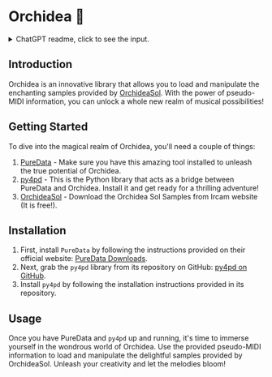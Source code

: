 # Orchidea 🌺

<details>
  <summary> ChatGPT readme, click to see the input.</summary>

``` 
This is a readme, can you make it look more interesting:

"
  Load the OrchideaSol samples using pseudo-midi info. 
  
  This is one py4pd library for PureData. You need to use PureData and py4pd.
"

```

</details>

## Introduction

Orchidea is an innovative library that allows you to load and manipulate the enchanting samples provided by [OrchideaSol](https://forum.ircam.fr/projects/detail/orchideasol/). With the power of pseudo-MIDI information, you can unlock a whole new realm of musical possibilities!

## Getting Started

To dive into the magical realm of Orchidea, you'll need a couple of things:

1. [PureData](http://puredata.info/downloads/pure-data) - Make sure you have this amazing tool installed to unleash the true potential of Orchidea.
2. [py4pd](https://github.com/charlesneimog/py4pd) - This is the Python library that acts as a bridge between PureData and Orchidea. Install it and get ready for a thrilling adventure!
3. [OrchideaSol](https://forum.ircam.fr/projects/detail/orchideasol/) - Download the Orchidea Sol Samples from Ircam website (It is free!).

## Installation

1. First, install `PureData` by following the instructions provided on their official website: [PureData Downloads](http://puredata.info/downloads/pure-data).
2. Next, grab the `py4pd` library from its repository on GitHub: [py4pd on GitHub](https://github.com/charlesneimog/py4pd).
3. Install `py4pd` by following the installation instructions provided in its repository.

## Usage

Once you have PureData and `py4pd` up and running, it's time to immerse yourself in the wondrous world of Orchidea. Use the provided pseudo-MIDI information to load and manipulate the delightful samples provided by OrchideaSol. Unleash your creativity and let the melodies bloom!
